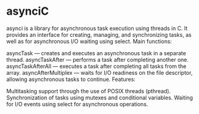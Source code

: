 # asynciC
asynci is a library for asynchronous task execution using threads in C.  It provides an interface for creating, managing, and synchronizing tasks, as well as for asynchronous I/O waiting using select.
Main functions:

asyncTask — creates and executes an asynchronous task in a separate thread.
asyncTaskAfter — performs a task after completing another one.
asyncTaskAfterAll — executes a task after completing all tasks from the array.
asyncAfterMultiplex — waits for I/O readiness on the file descriptor, allowing asynchronous tasks to continue.
Features:

Multitasking support through the use of POSIX threads (pthread).
Synchronization of tasks using mutexes and conditional variables.
Waiting for I/O events using select for asynchronous operations.
